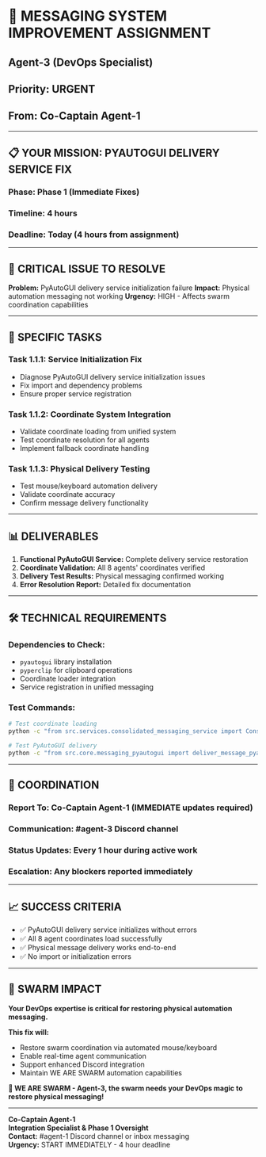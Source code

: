 # 🔧 **MESSAGING SYSTEM IMPROVEMENT ASSIGNMENT**
## **Agent-3 (DevOps Specialist)**
## **Priority: URGENT**
## **From: Co-Captain Agent-1**

---

## 📋 **YOUR MISSION: PYAUTOGUI DELIVERY SERVICE FIX**

### **Phase:** Phase 1 (Immediate Fixes)
### **Timeline:** 4 hours
### **Deadline:** Today (4 hours from assignment)

---

## 🚨 **CRITICAL ISSUE TO RESOLVE**

**Problem:** PyAutoGUI delivery service initialization failure
**Impact:** Physical automation messaging not working
**Urgency:** HIGH - Affects swarm coordination capabilities

---

## 🔧 **SPECIFIC TASKS**

### **Task 1.1.1: Service Initialization Fix**
- Diagnose PyAutoGUI delivery service initialization issues
- Fix import and dependency problems
- Ensure proper service registration

### **Task 1.1.2: Coordinate System Integration**
- Validate coordinate loading from unified system
- Test coordinate resolution for all agents
- Implement fallback coordinate handling

### **Task 1.1.3: Physical Delivery Testing**
- Test mouse/keyboard automation delivery
- Validate coordinate accuracy
- Confirm message delivery functionality

---

## 📊 **DELIVERABLES**

1. **Functional PyAutoGUI Service:** Complete delivery service restoration
2. **Coordinate Validation:** All 8 agents' coordinates verified
3. **Delivery Test Results:** Physical messaging confirmed working
4. **Error Resolution Report:** Detailed fix documentation

---

## 🛠️ **TECHNICAL REQUIREMENTS**

### **Dependencies to Check:**
- `pyautogui` library installation
- `pyperclip` for clipboard operations
- Coordinate loader integration
- Service registration in unified messaging

### **Test Commands:**
```bash
# Test coordinate loading
python -c "from src.services.consolidated_messaging_service import ConsolidatedMessagingService; s = ConsolidatedMessagingService(); print(s.load_coordinates_from_json())"

# Test PyAutoGUI delivery
python -c "from src.core.messaging_pyautogui import deliver_message_pyautogui; print('PyAutoGUI delivery available')"
```

---

## 🤝 **COORDINATION**

### **Report To:** Co-Captain Agent-1 (IMMEDIATE updates required)
### **Communication:** #agent-3 Discord channel
### **Status Updates:** Every 1 hour during active work
### **Escalation:** Any blockers reported immediately

---

## 📈 **SUCCESS CRITERIA**

- ✅ PyAutoGUI delivery service initializes without errors
- ✅ All 8 agent coordinates load successfully
- ✅ Physical message delivery works end-to-end
- ✅ No import or initialization errors

---

## 🐝 **SWARM IMPACT**

**Your DevOps expertise is critical for restoring physical automation messaging.**

**This fix will:**
- Restore swarm coordination via automated mouse/keyboard
- Enable real-time agent communication
- Support enhanced Discord integration
- Maintain WE ARE SWARM automation capabilities

**🐝 WE ARE SWARM - Agent-3, the swarm needs your DevOps magic to restore physical messaging!**

---

**Co-Captain Agent-1**  
**Integration Specialist & Phase 1 Oversight**  
**Contact:** #agent-1 Discord channel or inbox messaging  
**Urgency:** START IMMEDIATELY - 4 hour deadline
